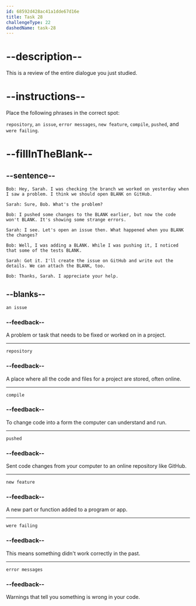 ```yaml
---
id: 68592d428ac41a1dde67d16e
title: Task 28
challengeType: 22
dashedName: task-28
---
```


<!-- REVIEW -->

# --description--

This is a review of the entire dialogue you just studied.

# --instructions--

Place the following phrases in the correct spot:

`repository`, `an issue`, `error messages`, `new feature`, `compile`, `pushed`, and `were failing`.

# --fillInTheBlank--

## --sentence--

`Bob: Hey, Sarah. I was checking the branch we worked on yesterday when I saw a problem. I think we should open BLANK on GitHub.`

`Sarah: Sure, Bob. What's the problem?`

`Bob: I pushed some changes to the BLANK earlier, but now the code won't BLANK. It's showing some strange errors.`

`Sarah: I see. Let's open an issue then. What happened when you BLANK the changes?`

`Bob: Well, I was adding a BLANK. While I was pushing it, I noticed that some of the tests BLANK.`

`Sarah: Got it. I'll create the issue on GitHub and write out the details. We can attach the BLANK, too.`

`Bob: Thanks, Sarah. I appreciate your help.`

## --blanks--

`an issue`

### --feedback--

A problem or task that needs to be fixed or worked on in a project.

---

`repository`

### --feedback--

A place where all the code and files for a project are stored, often online.

---

`compile`

### --feedback--

To change code into a form the computer can understand and run.

---

`pushed`

### --feedback--

Sent code changes from your computer to an online repository like GitHub.

---

`new feature`

### --feedback--

A new part or function added to a program or app.

---

`were failing`

### --feedback--

This means something didn't work correctly in the past.

---

`error messages`

### --feedback--

Warnings that tell you something is wrong in your code.
